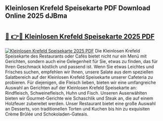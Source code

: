 ## Kleinlosen Krefeld Speisekarte PDF Download Online 2025 dJBma

# <h2><a href="http://gc781gf.nevu.top/?p=Kleinlosen+Krefeld+Speisekarte">🔗 👉🔴 Kleinlosen Krefeld Speisekarte 2025 PDF</a></h2>

[![Kleinlosen Krefeld Speisekarte 2025 PDF](https://i.imgur.com/dBaPXMq.png)](http://gc781gf.nevu.top/?p=Kleinlosen+Krefeld+Speisekarte)
Die Kleinlosen Krefeld Speisekarte des Restaurants oder Cafés bietet nicht nur ein Menü mit Gerichten, sondern auch eine Gelegenheit für Sie, etwas zu finden, das für Ihren Geschmack köstlich und passend ist. Wenn Sie etwas Leichtes und Frisches suchen, empfehlen wir Ihnen, unsere Salate aus dem speziellen Salatbereich auf der Kleinlosen Krefeld Speisekarte unserer Cafeteria zu probieren. Für diejenigen, die Fleisch lieben, bieten wir eine umfangreiche Auswahl an Gerichten auf der Kleinlosen Krefeld Speisekarte an: Rindfleisch, Schweinefleisch, Huhn und Fisch. Unseren Auserwählten bieten wir Gourmet-Gerichte wie Schaschlik und Steak an, die auf einem Holzfeuer zubereitet werden. Unser Restaurant bietet eine große Auswahl an Desserts, von traditionellen Torten und Kuchen bis hin zu exquisiten Crème Brûlée und Schokoladen-Gateais.
